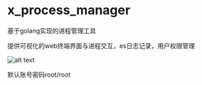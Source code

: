 # x_process_manager
基于golang实现的进程管理工具

提供可视化的web终端界面与进程交互，es日志记录，用户权限管理
 
![[alt text](https://img.picui.cn/free/2024/06/26/667c0efe9b01d.png)](image.png)

默认账号密码root/root